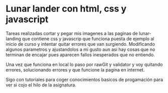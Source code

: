 # Lunar lander con html, css y javascript

Tareas realizadas cortar y pegar mis imagenes a las paginas de lunar-landing que contiene css y javascrip que funciona puesta de ejemplo al inicio de curso y intentar quitar errores que van surgiendo. Modificando algunos parametros y ajustandolos a mi gusto aun asi hay cosas que no terminan de encajar pues aparecen fallos inesperados que no entiendo.

Una vez que funciona en local lo paso por rawGit y validator y voy quitando errores, solucionando errores y que funcione la pagina en internet. 

Sigo con tutoriales para coger conocimientos basicos de progamación para ver si cojo el hilo de la asignatura.

